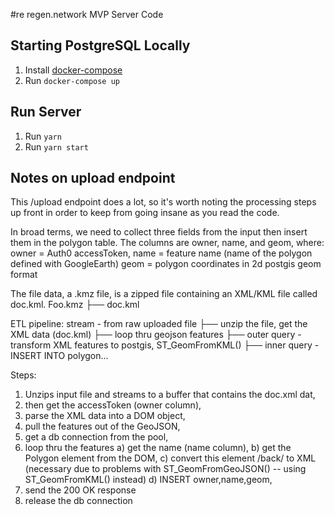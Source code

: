 #re regen.network MVP Server Code

## Starting PostgreSQL Locally

1. Install [docker-compose](https://docs.docker.com/compose/install/)
2. Run `docker-compose up`

## Run Server

1. Run `yarn`
2. Run `yarn start`


## Notes on upload endpoint

  This /upload endpoint does a lot, so it's worth noting the processing steps up front in order
  to keep from going insane as you read the code.

  In broad terms, we need to collect three fields from the input then insert them in the polygon table.
  The columns are owner, name, and geom, where:
    owner = Auth0 accessToken,
    name = feature name (name of the polygon defined with GoogleEarth)
    geom = polygon coordinates in 2d postgis geom format 

  The file data, a .kmz file, is a zipped file containing an XML/KML file called doc.kml.
  Foo.kmz
  ├── doc.kml

  ETL pipeline:
  stream - from raw uploaded file
  ├── unzip the file, get the XML data (doc.kml)
      ├── loop thru geojson features
          ├── outer query - transform XML features to postgis, ST_GeomFromKML()
              ├── inner query - INSERT INTO polygon...

  Steps:
  1. Unzips input file and streams to a buffer that contains the doc.xml dat,
  2. then get the accessToken (owner column),
  3. parse the XML data into a DOM object,
  4. pull the features out of the GeoJSON,
  5. get a db connection from the pool,
  6. loop thru the features
    a) get the name (name column),
    b) get the Polygon element from the DOM,
    c) convert this element /back/ to XML (necessary due to problems with ST_GeomFromGeoJSON() -- using ST_GeomFromKML() instead)
    d) INSERT owner,name,geom,
  7. send the 200 OK response
  8. release the db connection

